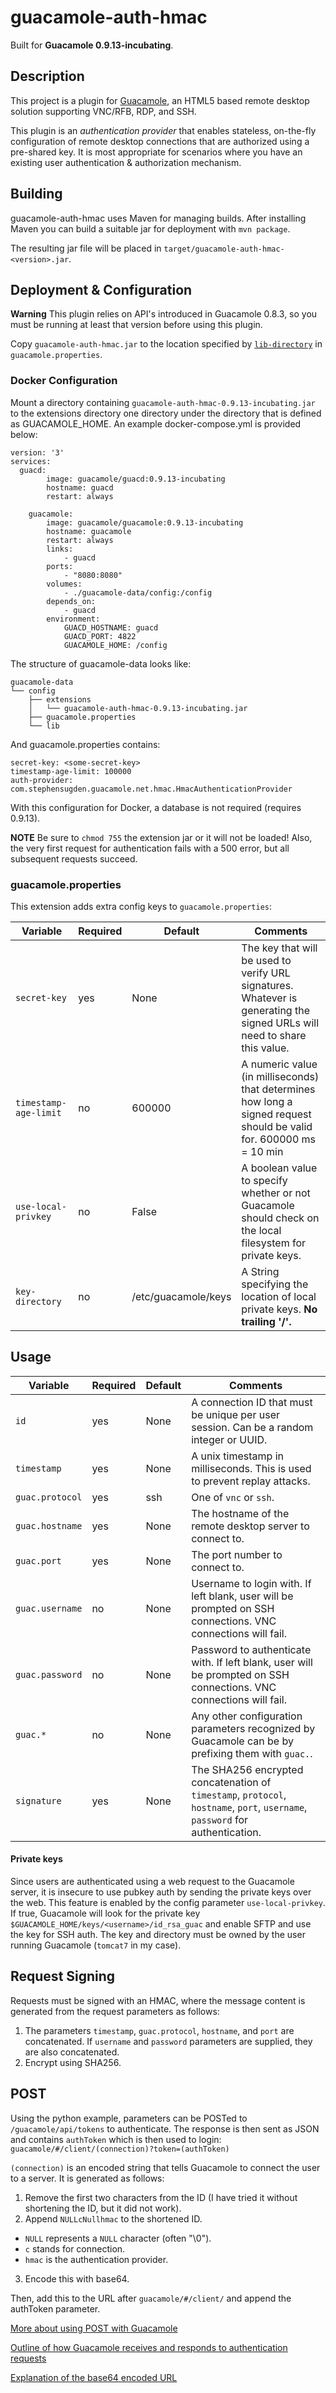 # guacamole-auth-hmac

Built for **Guacamole 0.9.13-incubating**.

## Description

This project is a plugin for [Guacamole](http://guac-dev.org), an HTML5 based
remote desktop solution supporting VNC/RFB, RDP, and SSH.

This plugin is an _authentication provider_ that enables stateless, on-the-fly
configuration of remote desktop connections that are authorized using a
pre-shared key. It is most appropriate for scenarios where you have an existing
user authentication & authorization mechanism.

## Building

guacamole-auth-hmac uses Maven for managing builds. After installing Maven you can build a
suitable jar for deployment with `mvn package`.

The resulting jar file will be placed in `target/guacamole-auth-hmac-<version>.jar`.

## Deployment & Configuration

**Warning** This plugin relies on API's introduced in Guacamole 0.8.3, so you must be running
at least that version before using this plugin.

Copy `guacamole-auth-hmac.jar` to the location specified by [`lib-directory`][config-classpath] in `guacamole.properties`.

### Docker Configuration
Mount a directory containing `guacamole-auth-hmac-0.9.13-incubating.jar` to the extensions directory one directory under the directory that is defined as GUACAMOLE_HOME. An example docker-compose.yml is provided below:

```
version: '3'
services:
  guacd:
        image: guacamole/guacd:0.9.13-incubating
        hostname: guacd
        restart: always

    guacamole:
        image: guacamole/guacamole:0.9.13-incubating
        hostname: guacamole
        restart: always
        links:
            - guacd
        ports:
            - "8080:8080"
        volumes:
            - ./guacamole-data/config:/config
        depends_on:
            - guacd            
        environment:
            GUACD_HOSTNAME: guacd
            GUACD_PORT: 4822
            GUACAMOLE_HOME: /config
```
The structure of guacamole-data looks like:
```
guacamole-data
└── config
    ├── extensions
    │   └── guacamole-auth-hmac-0.9.13-incubating.jar
    ├── guacamole.properties
    └── lib
```
And guacamole.properties contains:
```
secret-key: <some-secret-key>
timestamp-age-limit: 100000
auth-provider: com.stephensugden.guacamole.net.hmac.HmacAuthenticationProvider
```
With this configuration for Docker, a database is not required (requires 0.9.13).

**NOTE** Be sure to `chmod 755` the extension jar or it will not be loaded! Also, the very first request for authentication fails with a 500 error, but all subsequent requests succeed.

### guacamole.properties
This extension adds extra config keys to `guacamole.properties`:

| Variable                | Required | Default               | Comments                                                                                                                 |
|-------------------------|----------|-----------------------|--------------------------------------------------------------------------------------------------------------------------|
| `secret-key`            | yes      | None                  | The key that will be used to verify URL signatures. Whatever is generating the signed URLs will need to share this value.|
| `timestamp-age-limit`   | no       | 600000                | A numeric value (in milliseconds) that determines how long a signed request should be valid for. 600000 ms = 10 min      |
| `use-local-privkey`     | no       | False                 | A boolean value to specify whether or not Guacamole should check on the local filesystem for private keys.               |
| `key-directory`         | no       | /etc/guacamole/keys   | A String specifying the location of local private keys. **No trailing '/'.**                                             |


[config-classpath]: http://guac-dev.org/doc/gug/configuring-guacamole.html#idp380240

## Usage

| Variable                | Required | Default | Comments                                                                                                                     |
|-------------------------|----------|---------|------------------------------------------------------------------------------------------------------------------------------|
| `id`                    | yes      | None    | A connection ID that must be unique per user session. Can be a random integer or UUID.                                       |
| `timestamp`             | yes      | None    | A unix timestamp in milliseconds. This is used to prevent replay attacks.                                                    |
| `guac.protocol`         | yes      | ssh     | One of `vnc` or `ssh`.                                                                                                       |
| `guac.hostname`         | yes      | None    | The hostname of the remote desktop server to connect to.                                                                     |
| `guac.port`             | yes      | None    | The port number to connect to.                                                                                               |
| `guac.username`         | no       | None    | Username to login with. If left blank, user will be prompted on SSH connections. VNC connections will fail.                  |
| `guac.password`         | no       | None    | Password to authenticate with. If left blank, user will be prompted on SSH connections. VNC connections will fail.           |
| `guac.*`                | no       | None    | Any other configuration parameters recognized by Guacamole can be by prefixing them with `guac.`.                            |
| `signature`             | yes      | None    | The SHA256 encrypted concatenation of `timestamp`, `protocol`, `hostname`, `port`, `username`, `password` for authentication.|


#### Private keys
Since users are authenticated using a web request to the Guacamole server, it is insecure to use pubkey auth by sending the private keys over the web. This feature is enabled by the config parameter `use-local-privkey`. If true, Guacamole will look for the private key `$GUACAMOLE_HOME/keys/<username>/id_rsa_guac` and enable SFTP and use the key for SSH auth. The key and directory must be owned by the user running Guacamole (`tomcat7` in my case).

## Request Signing

Requests must be signed with an HMAC, where the message content is generated from the request parameters as follows:

 1. The parameters `timestamp`, `guac.protocol`, `hostname`, and `port` are concatenated. If `username` and `password` parameters are supplied, they are also concatenated.
 2. Encrypt using SHA256.

## POST
Using the python example, parameters can be POSTed to `/guacamole/api/tokens` to authenticate. The response is then sent as JSON and contains `authToken` which is then used to login: `guacamole/#/client/(connection)?token=(authToken)`

`(connection)` is an encoded string that tells Guacamole to connect the user to a server. It is generated as follows:

1. Remove the first two characters from the ID (I have tried it without shortening the ID, but it did not work).
2. Append `NULLcNullhmac` to the shortened ID.
  - `NULL` represents a `NULL` character (often "\0").
  - `c` stands for connection.
  - `hmac` is the authentication provider.
3. Encode this with base64.

Then, add this to the URL after `guacamole/#/client/` and append the authToken parameter.

[More about using POST with Guacamole](https://glyptodon.org/jira/browse/GUAC-1102?jql=project%20%3D%20GUAC%20AND%20resolution%20%3D%20Unresolved%20AND%20priority%20%3D%20Major%20ORDER%20BY%20key%20DESC)

[Outline of how Guacamole receives and responds to authentication requests](https://sourceforge.net/p/guacamole/discussion/1110834/thread/8bea4c74/#102b)

[Explanation of the base64 encoded URL](https://sourceforge.net/p/guacamole/discussion/1110834/thread/fb609070/)

